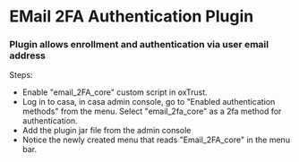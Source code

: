 # EMail 2FA Authentication Plugin
### Plugin allows enrollment and authentication via user email address
Steps:

- Enable "email_2FA_core" custom script in oxTrust.
- Log in to casa, in casa admin console, go to "Enabled authentication methods" from the menu. Select "email_2fa_core" as a 2fa method for authentication.
- Add the plugin jar file from the admin console
- Notice the newly created menu that reads "Email_2FA_core" in the menu bar.
